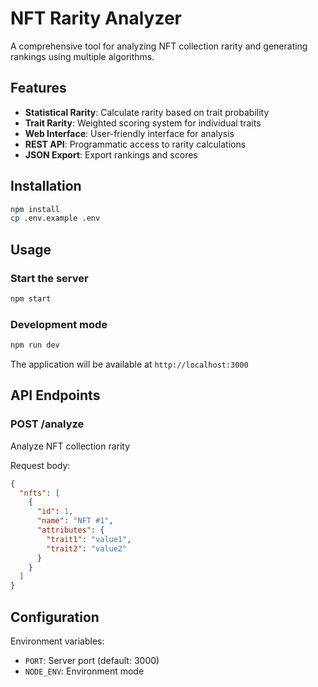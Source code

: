 # NFT Rarity Analyzer

A comprehensive tool for analyzing NFT collection rarity and generating rankings using multiple algorithms.

## Features

- **Statistical Rarity**: Calculate rarity based on trait probability
- **Trait Rarity**: Weighted scoring system for individual traits
- **Web Interface**: User-friendly interface for analysis
- **REST API**: Programmatic access to rarity calculations
- **JSON Export**: Export rankings and scores

## Installation

```bash
npm install
cp .env.example .env
```

## Usage

### Start the server
```bash
npm start
```

### Development mode
```bash
npm run dev
```

The application will be available at `http://localhost:3000`

## API Endpoints

### POST /analyze
Analyze NFT collection rarity

Request body:
```json
{
  "nfts": [
    {
      "id": 1,
      "name": "NFT #1",
      "attributes": {
        "trait1": "value1",
        "trait2": "value2"
      }
    }
  ]
}
```

## Configuration

Environment variables:
- `PORT`: Server port (default: 3000)
- `NODE_ENV`: Environment mode